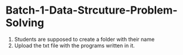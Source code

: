 # Batch-1-Data-Strcuture-Problem-Solving
1. Students are supposed to create a folder with their name 
2. Upload the txt file with the programs written in it.
